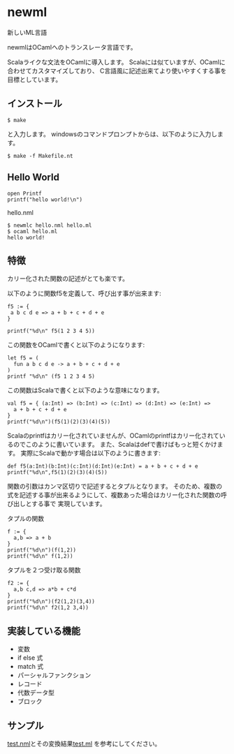# newml

新しいML言語

newmlはOCamlへのトランスレータ言語です。

Scalaライクな文法をOCamlに導入します。
Scalaには似ていますが、OCamlに合わせてカスタマイズしており、
C言語風に記述出来てより使いやすくする事を目標としています。

## インストール


    $ make

と入力します。
windowsのコマンドプロンプトからは、以下のように入力します。

    $ make -f Makefile.nt

## Hello World

```
open Printf
printf("hello world!\n")
```
hello.nml

```
$ newmlc hello.nml hello.ml
$ ocaml hello.ml
hello world!
```

## 特徴

カリー化された関数の記述がとても楽です。

以下のように関数f5を定義して、呼び出す事が出来ます:

```
f5 := {
 a b c d e => a + b + c + d + e
}

printf("%d\n" f5(1 2 3 4 5))
```

この関数をOCamlで書くと以下のようになります:
```
let f5 = (
  fun a b c d e -> a + b + c + d + e
)
printf "%d\n" (f5 1 2 3 4 5)
```

この関数はScalaで書くと以下のような意味になります。

```
val f5 = { (a:Int) => (b:Int) => (c:Int) => (d:Int) => (e:Int) =>
  a + b + c + d + e
}
printf("%d\n")(f5(1)(2)(3)(4)(5))
```

Scalaのprintfはカリー化されていませんが、OCamlのprintfはカリー化されているのでこのように書いています。
また、Scalaはdefで書けばもっと短くかけます。
実際にScalaで動かす場合は以下のように書きます:

```
def f5(a:Int)(b:Int)(c:Int)(d:Int)(e:Int) = a + b + c + d + e
printf("%d\n",f5(1)(2)(3)(4)(5))
```

関数の引数はカンマ区切りで記述するとタプルとなります。
そのため、複数の式を記述する事が出来るようにして、複数あった場合はカリー化された関数の呼び出しとする事で
実現しています。

タプルの関数

```
f := {
  a,b => a + b
}
printf("%d\n")(f(1,2))
printf("%d\n" f(1,2))
```

タプルを２つ受け取る関数

```
f2 := {
  a,b c,d => a*b + c*d
}
printf("%d\n")(f2(1,2)(3,4))
printf("%d\n" f2(1,2 3,4))
```

## 実装している機能

- 変数
- if else 式
- match 式
- パーシャルファンクション
- レコード
- 代数データ型
- ブロック

## サンプル

[test.nml](test.nml)とその変換結果[test.ml](test.ml) を参考にしてください。

